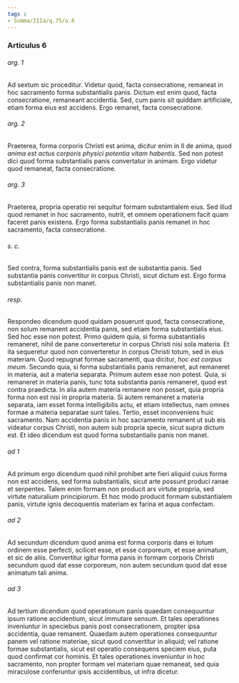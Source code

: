 ```yaml
---
tags : 
- Summa/IIIa/q.75/a.6
---
```


### Articulus 6

###### arg. 1
Ad sextum sic proceditur. Videtur quod, facta consecratione, remaneat in hoc sacramento forma substantialis panis. Dictum est enim quod, facta consecratione, remaneant accidentia. Sed, cum panis sit quiddam artificiale, etiam forma eius est accidens. Ergo remanet, facta consecratione.

###### arg. 2
Praeterea, forma corporis Christi est anima, dicitur enim in II de anima, quod *anima est actus corporis physici potentia vitam habentis*. Sed non potest dici quod forma substantialis panis convertatur in animam. Ergo videtur quod remaneat, facta consecratione.

###### arg. 3
Praeterea, propria operatio rei sequitur formam substantialem eius. Sed illud quod remanet in hoc sacramento, nutrit, et omnem operationem facit quam faceret panis existens. Ergo forma substantialis panis remanet in hoc sacramento, facta consecratione.

###### s. c.
Sed contra, forma substantialis panis est de substantia panis. Sed substantia panis convertitur in corpus Christi, sicut dictum est. Ergo forma substantialis panis non manet.

###### resp.
Respondeo dicendum quod quidam posuerunt quod, facta consecratione, non solum remanent accidentia panis, sed etiam forma substantialis eius. Sed hoc esse non potest. Primo quidem quia, si forma substantialis remaneret, nihil de pane converteretur in corpus Christi nisi sola materia. Et ita sequeretur quod non converteretur in corpus Christi totum, sed in eius materiam. Quod repugnat formae sacramenti, qua dicitur, *hoc est corpus meum*. Secundo quia, si forma substantialis panis remaneret, aut remaneret in materia, aut a materia separata. Primum autem esse non potest. Quia, si remaneret in materia panis, tunc tota substantia panis remaneret, quod est contra praedicta. In alia autem materia remanere non posset, quia propria forma non est nisi in propria materia. Si autem remaneret a materia separata, iam esset forma intelligibilis actu, et etiam intellectus, nam omnes formae a materia separatae sunt tales. Tertio, esset inconveniens huic sacramento. Nam accidentia panis in hoc sacramento remanent ut sub eis videatur corpus Christi, non autem sub propria specie, sicut supra dictum est. Et ideo dicendum est quod forma substantialis panis non manet.

###### ad 1
Ad primum ergo dicendum quod nihil prohibet arte fieri aliquid cuius forma non est accidens, sed forma substantialis, sicut arte possunt produci ranae et serpentes. Talem enim formam non producit ars virtute propria, sed virtute naturalium principiorum. Et hoc modo producit formam substantialem panis, virtute ignis decoquentis materiam ex farina et aqua confectam.

###### ad 2
Ad secundum dicendum quod anima est forma corporis dans ei totum ordinem esse perfecti, scilicet esse, et esse corporeum, et esse animatum, et sic de aliis. Convertitur igitur forma panis in formam corporis Christi secundum quod dat esse corporeum, non autem secundum quod dat esse animatum tali anima.

###### ad 3
Ad tertium dicendum quod operationum panis quaedam consequuntur ipsum ratione accidentium, sicut immutare sensum. Et tales operationes inveniuntur in speciebus panis post consecrationem, propter ipsa accidentia, quae remanent. Quaedam autem operationes consequuntur panem vel ratione materiae, sicut quod convertitur in aliquid; vel ratione formae substantialis, sicut est operatio consequens speciem eius, puta quod confirmat cor hominis. Et tales operationes inveniuntur in hoc sacramento, non propter formam vel materiam quae remaneat, sed quia miraculose conferuntur ipsis accidentibus, ut infra dicetur.

